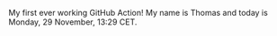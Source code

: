 My first ever working GitHub Action!
My name is Thomas and today is Monday, 29 November, 13:29 CET. 
